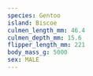 ```yaml
---
species: Gentoo
island: Biscoe
culmen_length_mm: 46.4
culmen_depth_mm: 15.6
flipper_length_mm: 221
body_mass_g: 5000
sex: MALE
---
```

